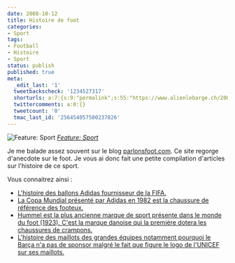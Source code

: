 ```yaml
---
date: 2008-10-12
title: Histoire de foot
categories:
- Sport
tags:
- Football
- Histoire
- Sport
status: publish
published: true
meta:
  _edit_last: '1'
  tweetbackscheck: '1234527317'
  shorturls: a:7:{s:9:"permalink";s:55:"https://www.alienlebarge.ch/2008/10/12/histoire-de-foot/";s:7:"tinyurl";s:25:"https://tinyurl.com/bl77bb";s:4:"isgd";s:17:"https://is.gd/ikgd";s:5:"bitly";s:18:"https://bit.ly/i0oj";s:5:"snipr";s:22:"https://snipr.com/b9xo4";s:5:"snurl";s:22:"https://snurl.com/b9xo4";s:7:"snipurl";s:24:"https://snipurl.com/b9xo4";}
  twittercomments: a:0:{}
  tweetcount: '0'
  tmac_last_id: '256454057500237826'
---
```

<img src="https://farm3.static.flickr.com/2099/2269677435_f9e848f4ea.jpg" alt="Feature: Sport" />
<em><a title="photo sharing" href="https://www.flickr.com/photos/8890112@N05/2269677435/">Feature: Sport</a></em>

Je me balade assez souvent sur le blog <a href="https://www.parlonsfoot.com/">parlonsfoot.com</a>. Ce site regorge d'anecdote sur le foot. Je vous ai donc fait une petite compilation d'articles sur l'histoire de ce sport.

Vous connaitrez ainsi :
<ul>
	<li><a href="https://www.parlonsfoot.com/archives/2008/03/12/histoires-de-ballons/">L'histoire des ballons Adidas fournisseur de la FIFA.</a></li>
	<li><a href="https://www.parlonsfoot.com/archives/2007/02/15/la-copa-mundial-fete-son-25eme-anniversaire/">La Copa Mundial présenté par Adidas en 1982 est la chaussure de référence des footeux.</a></li>
	<li><a href="https://www.parlonsfoot.com/archives/2005/04/03/hummel-la-marque-scandinave-aux-chevrons/">Hummel est la plus ancienne marque de sport présente dans le monde du foot (1923). C'est la marque danoise qui la première dotera les chaussures de crampons.</a></li>
	<li><a href="https://www.parlonsfoot.com/archives/2007/01/16/merci-a-terryble-pour-ce-bel-historique/">L'histoire des maillots des grandes équipes notamment pourquoi le Barça n'a pas de sponsor malgré le fait que figure le logo de l'UNICEF sur ses maillots.</a></li>
</ul>
